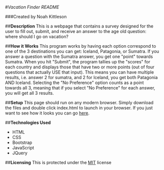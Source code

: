 #_Vacation Finder README_

###Created by Noah Kittleson

##**Description**
This is a webpage that contains a survey designed for the user to fill out, submit, and receive an answer to the age old question: where should I go on vacation?

##**How it Works**
This program works by having each option correspond to one of the 3 destinations you can get: Iceland, Patagonia, or Sumatra.  If you answer a question with the Sumatra answer, you get one "point" towards Sumatra.  When you hit "Submit", the program tallies up the "scores" for each country and displays those that have two or more points (out of four questions that actually USE that input).  This means you can have multiple results, i.e. answer 2 for sumatra, and 2 for Iceland, you get both Patagonia AND Iceland.  Selecting the "No Preference" option counts as a point towards all 3, meaning that if you select "No Preference" for each answer, you will get all 3 results.

##**Setup**
This page should run on any modern browser.  Simply download the files and double click index.html to launch in your browser.  If you just want to see how it looks you can go [here](http://noahkittleson.github.io/vacation-finder/).

##**Technologies Used**
* HTML
* CSS
* Bootstrap
* JavaScript
* JQuery

##**Licensing**
This is protected under the [MIT](https://en.wikipedia.org/wiki/MIT_License) license
